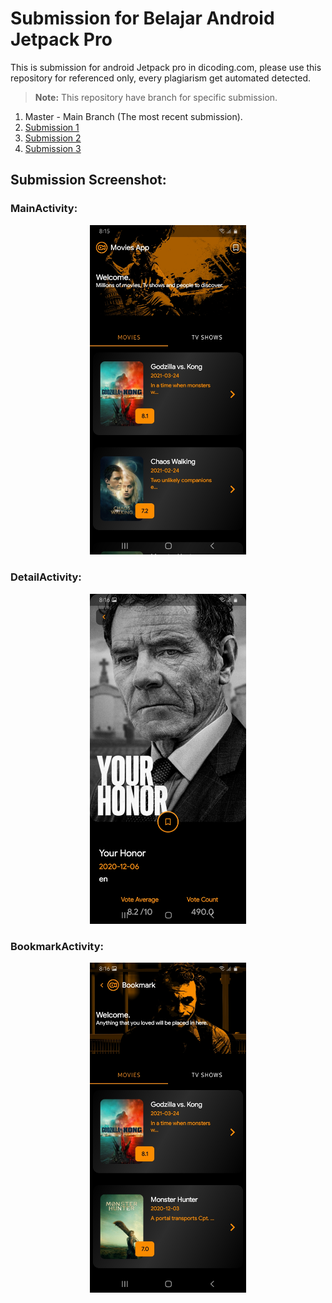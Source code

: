 # Submission for Belajar Android Jetpack Pro
This is submission for android Jetpack pro in dicoding.com, please use this repository for referenced only, every plagiarism get automated detected.

>**Note:** This repository have branch for specific submission.

  1. Master - Main Branch (The most recent submission).
  2. <a href="https://github.com/MohFahmi27/MyJetpackProSubmission/tree/submission-1">Submission 1</a>
  3. <a href="https://github.com/MohFahmi27/MyJetpackProSubmission/tree/submission-2">Submission 2</a>
  4. <a href="https://github.com/MohFahmi27/MyJetpackProSubmission/tree/submission-3">Submission 3</a>

## Submission Screenshot:
### MainActivity:
<p align="center">
  <img src="https://github.com/MohFahmi27/MyJetpackProSubmission/blob/master/assets/Screenshot_20210518-201544_Movies%20App.jpg" width="250"/>
</p>

### DetailActivity:
<p align="center">
  <img src="https://github.com/MohFahmi27/MyJetpackProSubmission/blob/master/assets/Screenshot_20210518-201612_Movies%20App.jpg" width="250"/>
</p>

### BookmarkActivity:
<p align="center">
  <img src="https://github.com/MohFahmi27/MyJetpackProSubmission/blob/master/assets/Screenshot_20210518-201626_Movies%20App.jpg" width="250"/>
</p>
